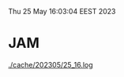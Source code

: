 Thu 25 May 16:03:04 EEST 2023
# JAM
<a href='./cache/202305/25_16.log'>./cache/202305/25_16.log</a>
